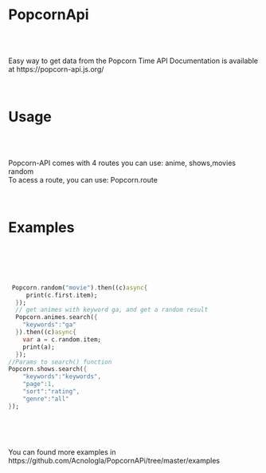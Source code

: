 <h1>PopcornApi</h1><br><br>
<p>
Easy way to get data from the Popcorn Time API
Documentation is available at https://popcorn-api.js.org/
</p><br>
<h1>Usage</h1><br><br>
<p>
Popcorn-API comes with 4 routes you can use: anime, shows,movies random<br>
To acess a route, you can use: Popcorn.route
</p><br>
<h1>Examples</h1><br><br>
<pre>

```dart
 Popcorn.random("movie").then((c)async{
     print(c.first.item);
  });
  // get animes with keyword ga, and get a random result
  Popcorn.animes.search({
    "keywords":"ga"
  }).then((c)async{
    var a = c.random.item;
    print(a);
  });
//Params to search() function
Popcorn.shows.search({
    "keywords":"keywords",
    "page":1,
    "sort":"rating",
    "genre":"all"
});
```
</pre>
<br>
<p>You can found more examples in https://github.com/Acnologla/PopcornAPi/tree/master/examples</p>

